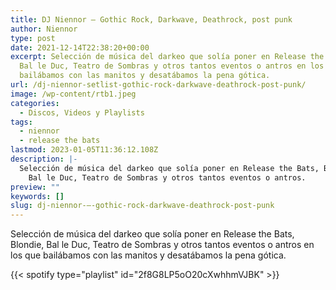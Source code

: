 ```yaml
---
title: DJ Niennor – Gothic Rock, Darkwave, Deathrock, post punk
author: Niennor
type: post
date: 2021-12-14T22:38:20+00:00
excerpt: Selección de música del darkeo que solía poner en Release the Bats, Blondie,
  Bal le Duc, Teatro de Sombras y otros tantos eventos o antros en los que
  bailábamos con las manitos y desatábamos la pena gótica.
url: /dj-niennor-setlist-gothic-rock-darkwave-deathrock-post-punk/
image: /wp-content/rtb1.jpeg
categories:
  - Discos, Videos y Playlists
tags:
  - niennor
  - release the bats
lastmod: 2023-01-05T11:36:12.108Z
description: |-
  Selección de música del darkeo que solía poner en Release the Bats, Blondie,
    Bal le Duc, Teatro de Sombras y otros tantos eventos o antros.
preview: ""
keywords: []
slug: dj-niennor-–-gothic-rock-darkwave-deathrock-post-punk
---
```


Selección de música del darkeo que solía poner en Release the Bats, Blondie, Bal le Duc, Teatro de Sombras y otros tantos eventos o antros en los que bailábamos con las manitos y desatábamos la pena gótica.

{{< spotify type="playlist" id="2f8G8LP5oO20cXwhhmVJBK" >}}
